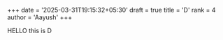 +++
date = '2025-03-31T19:15:32+05:30'
draft = true
title = 'D'
rank = 4
author = 'Aayush'
+++

HELLO
this is D